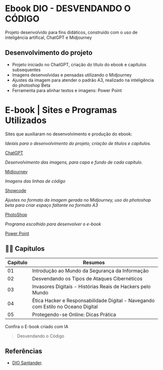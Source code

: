 # Ebook DIO - DESVENDANDO O CÓDIGO

Projeto desenvolvido para fins didáticos, construído com o uso de inteligência artifical, ChatGPT e Midjourney

## Desenvolvimento do projeto

- Projeto iniciado no ChatGPT, criação do título do ebook e capítulos subsequentes
- Imagens desenvolvidas e pensadas utilizando o Midjourney
- Ajustes da imagem para atender o padrão A3, realizado na inteligência do photoshop Beta
- Ferramenta para alinhar textos e imagens: Power Point

# E-book | Sites e Programas Utilizados
Sites que auxiliaram no desenvolvimento e produção do ebook:

 *Ideiais para o desenvolvimento do projeto, criação de títulos e capítulos.*
 
[ChatGPT](https://chat.openai.com/) 

*Desenvolvimento das imagens, para capa e fundo de cada capítulo.*

[Midjourney](https://www.midjourney.com/explore?tab=random)

*Imagens das linhas de código*

[Showcode](https://showcode.app/)

*Ajustes no formato da imagem gerada no Midjourney, uso do photoshop beta para criar espaço faltante no formato A3*

[PhotoShop](https://www.adobe.com/br/products/photoshop.html)

*Programa escolhido para desenvolver o e-book*

[Power Point](https://play.google.com/store/apps/details?id=com.microsoft.office.powerpoint&hl=pt_BR&gl=US&pli=1)

 ## 👨‍💻 Capítulos

 | Capítulo | Resumos |
 |-------|---------|
 |  01| Introdução ao Mundo da Segurança da Informação |
 |  02| Desvendando os Tipos de Ataques Cibernéticos   |
 |  03|Invasores Digitais - Histórias Reais de Hackers pelo Mundo |
 |  04|  Ética Hacker e Responsabilidade Digital - Navegando com Estilo no Oceano Digital   |
 |  05|  Protegendo-se Online: Dicas Prática    |

Confira o E-book criado com IA
> Desvendando o Código 



 ## Referências
 - [DIO Santander]().
